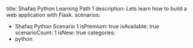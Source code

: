 title: Shafaq Python Learning Path 1
description: Lets learn how to build a web application with Flask.
scenarios: 
  - Shafaq Python Scenario 1
isPremium: true
isAvailable: true
scenarioCount: 1
isNew: true
categories: 
  - python
